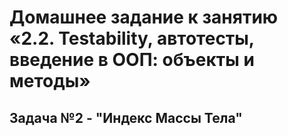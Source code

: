 # Домашнее задание к занятию «2.2. Testability, автотесты, введение в ООП: объекты и методы»
## Задача №2 - "Индекс Массы Тела"